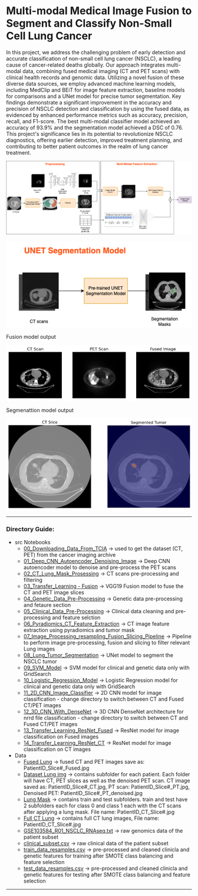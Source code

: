 # Multi-modal Medical Image Fusion to Segment and Classify Non-Small Cell Lung Cancer

In this project, we address the challenging problem of early detection and accurate classification of non-small cell lung cancer (NSCLC), a leading cause of cancer-related deaths globally. Our approach integrates multi-modal data, combining  fused medical imaging (CT and PET scans) with clinical health records and genomic data. Utilizing a novel fusion of these diverse data sources, we employ advanced machine learning models, including MedClip and BEiT for image feature extraction, baseline models for comparisons and a UNet model for precise tumor segmentation. Key findings demonstrate a significant improvement in the accuracy and precision of NSCLC detection and classification by using the fused data, as evidenced by enhanced performance metrics such as accuracy, precision, recall, and F1-score. The best multi-modal classifier model achieved an accuracy of 93.9\% and the segmentation model achieved a DSC of 0.76. This project's significance lies in its potential to revolutionize NSCLC diagnostics, offering earlier detection, improved treatment planning, and contributing to better patient outcomes in the realm of lung cancer treatment. 

<p align="center">
  <img src="https://github.com/HamadJassem/NSCLCRadiogenomics/blob/main/imgs/model_arch.png" alt="Model Architecture Diagram"/>
</p>
<p align="center">
  <img src="https://github.com/HamadJassem/NSCLCRadiogenomics/blob/main/imgs/seg.png" alt="Model Architecture Diagram"/>
</p>

Fusion model output
<p align="center">
  <img src="https://github.com/HamadJassem/NSCLCRadiogenomics/blob/main/imgs/output.png" alt="Fusion Model Output"/>
</p>

Segmenattion model output
<p align="center">
  <img src="https://github.com/HamadJassem/NSCLCRadiogenomics/blob/main/imgs/segmentation.png" alt="Segmentation Output"/>
</p>

---
### Directory Guide:
- src Notebooks
  - [00_Downloading_Data_From_TCIA](https://github.com/HamadJassem/NSCLCRadiogenomics/blob/main/src%20notebooks/00_Downloading_Data_From_TCIA.ipynb) -> used to get the dataset (CT, PET) from the cancer imaging archive
  - [01_Deep_CNN_Autoencoder_Denoising_Image](https://github.com/HamadJassem/NSCLCRadiogenomics/blob/main/src%20notebooks/01_Deep_CNN_%20Autoencoder_Denoising_Image.ipynb) -> Deep CNN autoencoder model to denoise and pre-process the PET scans
  - [02_CT_Lung_Mask_Prosessing](https://github.com/HamadJassem/NSCLCRadiogenomics/blob/main/src%20notebooks/02_CT_Lung_Mask_Prosessing.ipynb) -> CT scans pre-processing and filtering
  - [03_Transfer_Learning - Fusion](https://github.com/HamadJassem/NSCLCRadiogenomics/blob/main/src%20notebooks/03_Transfer_Learning%20-%20Fusion.ipynb) -> VGG19 Fusion model to fuse the CT and PET image slices
  - [04_Genetic_Data_Pre-Processing](https://github.com/HamadJassem/NSCLCRadiogenomics/blob/main/src%20notebooks/04_Genetic_Data_Pre-Processing.ipynb) -> Genetic data pre-processing and fetaure section
  - [05_Clinical_Data_Pre-Processing](https://github.com/HamadJassem/NSCLCRadiogenomics/blob/main/src%20notebooks/05_Clinical_Data_Pre-Processing.ipynb) -> Clinical data cleaning and pre-processing and feature selction
  - [06_Pyradiomics_CT_Feature_Extraction](https://github.com/HamadJassem/NSCLCRadiogenomics/blob/main/src%20notebooks/06_Pyradiomics_CT_Feature%20Extraction.ipynb) -> CT image feature extraction using pyradiomics and tumor mask
  - [07_Image_Processing_resampling_Fusion_Slicing_Pipeline](https://github.com/HamadJassem/NSCLCRadiogenomics/blob/main/src%20notebooks/07_Image_Processing%20_resampling_Fusion_Slicing_Pipeline.ipynb) -> Pipeline to perform image pre-processing, fusion and slicing to filter relevant Lung images
  - [08_Lung_Tumor_Segmentation](https://github.com/HamadJassem/NSCLCRadiogenomics/blob/main/src%20notebooks/08_Lung_Tumor_Segmentation.ipynb) -> UNet model to segment the NSCLC tumor
  - [09_SVM_Model](https://github.com/HamadJassem/NSCLCRadiogenomics/blob/main/src%20notebooks/09_SVM_Model.ipynb) -> SVM model for clinical and genetic data only with GridSearch
  - [10_Logistic_Regression_Model](https://github.com/HamadJassem/NSCLCRadiogenomics/blob/main/src%20notebooks/10_Logistic_Regression_Model.ipynb) -> Logistic Regression model for clinical and genetic data only with GridSearch
  - [11_2D_CNN_Image_Classifier](https://github.com/HamadJassem/NSCLCRadiogenomics/blob/main/src%20notebooks/11_2D%20CNN%20Image%20Classifier.ipynb) -> 2D CNN model for image classification - change directory to switch between CT and Fused CT/PET images
  - [12_3D_CNN_With_DenseNet](https://github.com/HamadJassem/NSCLCRadiogenomics/blob/main/src%20notebooks/12_3D_CNN_With_DenseNet.ipynb) -> 3D CNN DenseNet architecture for nrrd file classification - change directory to switch between CT and Fused CT/PET images
  - [13_Transfer_Learning_ResNet_Fused](https://github.com/HamadJassem/NSCLCRadiogenomics/blob/main/src%20notebooks/13_Transfer_Learning_ResNet_Fused.ipynb) -> ResNet model for image classification on Fused images
  - [14_Transfer_Learning_ResNet_CT](https://github.com/HamadJassem/NSCLCRadiogenomics/blob/main/src%20notebooks/14_Transfer_Learning_ResNet_CT.ipynb) -> ResNet model for image classification on CT images
- Data
  - [Fused Lung](https://github.com/HamadJassem/NSCLCRadiogenomics/tree/main/Data/Fused%20Lung%202%20copy) -> fused CT and PET images save as: PatientID_Slice#_Fused.jpg
  - [Dataset Lung img](https://github.com/HamadJassem/NSCLCRadiogenomics/tree/main/Data/Dataset%20Lung%20img) -> contains subfolder for each patient. Each folder will have CT, PET slices as well as the denoised PET scan. CT image saved as: PatientID_Slice#_CT.jpg, PT scan: PatientID_Slice#_PT.jpg, Denoised PET: PatientID_Slice#_PT_denoised.jpg
  - [Lung Mask](https://github.com/HamadJassem/NSCLCRadiogenomics/tree/main/Data/Lung%20Mask%20Train%20Test) -> contains train and test subfolders. train and test have 2 subfolders each for class 0 and class 1 each with the CT scans after applying a lung mask. File name: PatientID_CT_Slice#.jpg
  - [Full CT Lung](https://github.com/HamadJassem/NSCLCRadiogenomics/tree/main/Data/Full%20CT%20Lung) -> contains full CT lung images, File name: PatientID_CT_Slice#.jpg
  - [GSE103584_R01_NSCLC_RNAseq.txt](https://github.com/HamadJassem/NSCLCRadiogenomics/blob/main/Data/GSE103584_R01_NSCLC_RNAseq.txt) -> raw genomics data of the patient subset
  - [clinical_subset.csv](https://github.com/HamadJassem/NSCLCRadiogenomics/blob/main/Data/clinical_subset.csv) -> raw clinical data of the patient subset
  - [train_data_resamples.csv](https://github.com/HamadJassem/NSCLCRadiogenomics/blob/main/Data/train_data_resamples.csv) -> pre-processed and cleaned clinicla and genetic features for training after SMOTE class balancing and feature selection
  - [test_data_resamples.csv](https://github.com/HamadJassem/NSCLCRadiogenomics/blob/main/Data/test_data_resamples.csv) -> pre-processed and cleaned clinicla and genetic features for testing after SMOTE class balancing and feature selection
---
